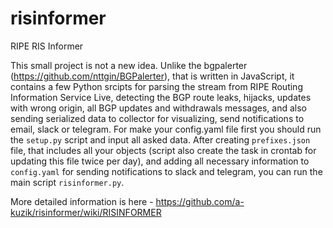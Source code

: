 # risinformer
RIPE RIS Informer

This small project is not a new idea. Unlike the bgpalerter (https://github.com/nttgin/BGPalerter), that is written in JavaScript,  it contains a few Python srcipts for parsing the stream from RIPE Routing Information Service Live, detecting the BGP route leaks, hijacks, updates with wrong origin, all BGP updates and withdrawals messages, and also sending serialized data to collector for visualizing, send notifications to email, slack or telegram.
For make your config.yaml file first you should run the ```setup.py``` script and input all asked data.
After creating ```prefixes.json``` file, that includes all your objects (script also create the task in crontab for updating this file twice per day), and adding all necessary information to ```config.yaml``` for sending notifications to slack and telegram, you can run the main script ```risinformer.py```.

More detailed information is here - https://github.com/a-kuzik/risinformer/wiki/RISINFORMER


